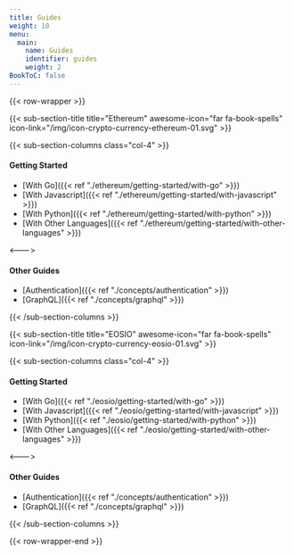 ```yaml
---
title: Guides
weight: 10
menu:
  main:
    name: Guides
    identifier: guides
    weight: 2
BookToC: false
---
```


{{< row-wrapper >}}

{{< sub-section-title title="Ethereum" awesome-icon="far fa-book-spells" icon-link="/img/icon-crypto-currency-ethereum-01.svg" >}}

{{< sub-section-columns  class="col-4" >}}

#### Getting Started

* [With Go]({{< ref "./ethereum/getting-started/with-go" >}})
* [With Javascript]({{< ref "./ethereum/getting-started/with-javascript" >}})
* [With Python]({{< ref "./ethereum/getting-started/with-python" >}})
* [With Other Languages]({{< ref "./ethereum/getting-started/with-other-languages" >}})

<--->

#### Other Guides

* [Authentication]({{< ref "./concepts/authentication" >}})
* [GraphQL]({{< ref "./concepts/graphql" >}})

{{< /sub-section-columns >}}


{{< sub-section-title title="EOSIO" awesome-icon="far fa-book-spells" icon-link="/img/icon-crypto-currency-eosio-01.svg" >}}

{{< sub-section-columns class="col-4" >}}

#### Getting Started

* [With Go]({{< ref "./eosio/getting-started/with-go" >}})
* [With Javascript]({{< ref "./eosio/getting-started/with-javascript" >}})
* [With Python]({{< ref "./eosio/getting-started/with-python" >}})
* [With Other Languages]({{< ref "./eosio/getting-started/with-other-languages" >}})

<--->

#### Other Guides

* [Authentication]({{< ref "./concepts/authentication" >}})
* [GraphQL]({{< ref "./concepts/graphql" >}})

{{< /sub-section-columns >}}

{{< row-wrapper-end >}}
